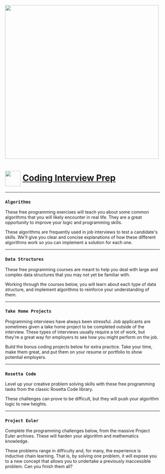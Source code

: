<img width = "500px" src="https://design-style-guide.freecodecamp.org/downloads/fcc_primary_large.jpg">

# <img src="https://cdn-icons-png.flaticon.com/512/1157/1157109.png" width="50" align="center" target="_blank">&nbsp;<a href="https://www.freecodecamp.org/learn/coding-interview-prep">Coding Interview Prep</a>

---
### `Algorithms`

These free programming exercises will teach you about some common algorithms that you will likely encounter in real life. They are a great opportunity to improve your logic and programming skills.

These algorithms are frequently used in job interviews to test a candidate's skills. We'll give you clear and concise explanations of how these different algorithms work so you can implement a solution for each one.

---
### `Data Structures`
These free programming courses are meant to help you deal with large and complex data structures that you may not yet be familiar with.

Working through the courses below, you will learn about each type of data structure, and implement algorithms to reinforce your understanding of them.

---
### `Take Home Projects`
Programming interviews have always been stressful. Job applicants are sometimes given a take home project to be completed outside of the interview. These types of interviews usually require a lot of work, but they're a great way for employers to see how you might perform on the job.

Build the bonus coding projects below for extra practice. Take your time, make them great, and put them on your resume or portfolio to show potential employers.

---
### `Rosetta Code`
Level up your creative problem solving skills with these free programming tasks from the classic Rosetta Code library.

These challenges can prove to be difficult, but they will push your algorithm logic to new heights.

---
### `Project Euler`
Complete the programming challenges below, from the massive Project Euler archives. These will harden your algorithm and mathematics knowledge.

These problems range in difficulty and, for many, the experience is inductive chain learning. That is, by solving one problem, it will expose you to a new concept that allows you to undertake a previously inaccessible problem. Can you finish them all?
